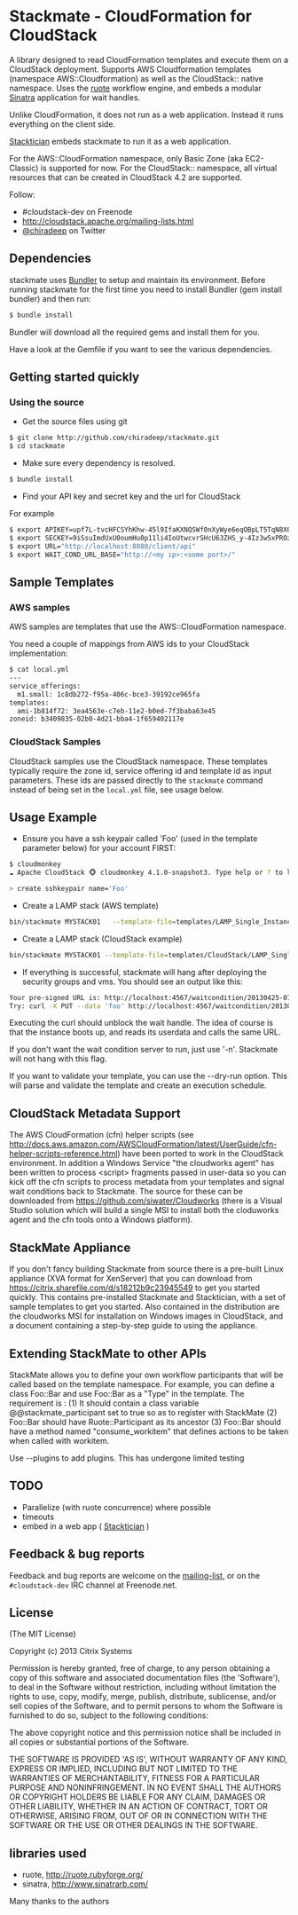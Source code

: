 # Stackmate - CloudFormation for CloudStack

A library designed to read CloudFormation templates 
and execute them on a CloudStack deployment. 
Supports  AWS Cloudformation templates (namespace AWS::Cloudformation) as well as the CloudStack:: native namespace.
Uses the [ruote](http://ruote.rubyforge.org) workflow engine,
and embeds a modular [Sinatra](http://www.sinatrarb.com/) application for wait handles.

Unlike CloudFormation, it does not  run as a web application. 
Instead it runs everything on the client side.

[Stacktician](https://github.com/chiradeep/stacktician) embeds stackmate to run it as a web application.

For the AWS::CloudFormation namespace, only Basic Zone (aka EC2-Classic) is supported for now.
For the CloudStack:: namespace, all virtual resources that can be created in CloudStack 4.2 are supported.

Follow:
* \#cloudstack-dev on Freenode
* <http://cloudstack.apache.org/mailing-lists.html>
* [@chiradeep](http://twitter.com/chiradeep) on Twitter

## Dependencies

stackmate uses [Bundler](http://gembundler.com/) to setup and maintain its
environment. Before running stackmate for the first time you need to install
Bundler (gem install bundler) and then run:

```bash
$ bundle install

```

Bundler will download all the required gems and install them for you.

Have a look at the Gemfile if you want to see the various dependencies.

## Getting started quickly

### Using the source

* Get the source files using git

```bash
$ git clone http://github.com/chiradeep/stackmate.git
$ cd stackmate
```

* Make sure every dependency is resolved.

```bash
$ bundle install
```
* Find your API key and secret key and the url for CloudStack

For example

```bash
$ export APIKEY=upf7L-tvcHFCSYhKhw-45l9IfaKXNQSWf0nXyWye6eqOBpLT5TqN8XQGeuloV3LbSwD6zuucz22L233Nrqg2pg
$ export SECKEY=9iSsuImdUxU0oumHu0p11li4IoUtwcvrSHcU63ZHS_y-4Iz3w5xPROzyjZTUXkhI9E7dy0r3vejzgCmaQfI-yw
$ export URL="http://localhost:8080/client/api"
$ export WAIT_COND_URL_BASE="http://<my ip>:<some port>/"
```

## Sample Templates
### AWS samples
AWS samples are templates that use the AWS::CloudFormation namespace.

You need a couple of mappings from AWS ids to your CloudStack implementation:

```bash
$ cat local.yml 
---
service_offerings:
  m1.small: 1c8db272-f95a-406c-bce3-39192ce965fa
templates:
  ami-1b814f72: 3ea4563e-c7eb-11e2-b0ed-7f3baba63e45
zoneid: b3409835-02b0-4d21-bba4-1f659402117e
```

### CloudStack Samples
CloudStack samples use the CloudStack namespace. These templates typically require the zone id, service offering id and template id as input parameters. These ids are passed directly to the `stackmate` command instead of being set in the `local.yml` file, see usage below.


## Usage Example
* Ensure you have a ssh keypair called 'Foo' (used in the template parameter below) for your account FIRST:

```bash
$ cloudmonkey
☁ Apache CloudStack 🐵 cloudmonkey 4.1.0-snapshot3. Type help or ? to list commands.

> create sshkeypair name='Foo'
```


* Create a LAMP stack (AWS template)

```bash
bin/stackmate MYSTACK01   --template-file=templates/LAMP_Single_Instance.template -p "DBName=cloud;DBUserName=cloud;SSHLocation=75.75.75.0/24;DBUsername=cloud;DBPassword=cloud;DBRootPassword=cloud;KeyName=Foo"
```

* Create a LAMP stack (CloudStack example)

```bash
bin/stackmate MYSTACK01 --template-file=templates/CloudStack/LAMP_Single_Instance_CloudStack.template -p "DBName=cloud;DBUserName=cloud;SSHLocation=0.0.0.0/24;DBUsername=cloud;DBPassword=cloud;DBRootPassword=cloud;KeyName=exoscale;zoneid=1128bd56-b4d9-4ac6-a7b9-c715b187ce11;templateid=35a37ccd-5bf6-4c5f-a9a1-1884f99e1fd3;serviceofferingid=b6cd1ff5-3a2f-4e9d-a4d1-8988c1191fe8"
```

* If everything is successful, stackmate will hang after deploying the security groups and vms. 
You should see an output like this:

```bash
Your pre-signed URL is: http://localhost:4567/waitcondition/20130425-0706-kerujere-punopapa/WaitHandle
Try: curl -X PUT --data 'foo' http://localhost:4567/waitcondition/20130425-0706-kerujere-punopapa/WaitHandle
```
Executing the curl should unblock the wait handle. The idea of course is that the instance boots up, and reads its userdata and calls the same URL.

If you don't want the wait condition server to run, just use '-n'. Stackmate will not hang with this flag.

If you want to validate your template, you can use the --dry-run option. This will parse and validate the template and create an execution schedule.

## CloudStack Metadata Support
The AWS CloudFormation (cfn) helper scripts (see http://docs.aws.amazon.com/AWSCloudFormation/latest/UserGuide/cfn-helper-scripts-reference.html) have been ported to work in the CloudStack environment. 
In addition a Windows Service "the cloudworks agent" has been written to process \<script\> fragments passed in user-data so you can kick off the cfn scripts to process metadata from your templates and signal wait conditions back to Stackmate.
The source for these can be downloaded from https://github.com/siwater/Cloudworks (there is a Visual Studio solution which will build a single MSI to install both the cloduworks agent and the cfn tools onto a Windows platform). 

## StackMate Appliance
If you don't fancy building Stackmate from source there is a pre-built Linux appliance (XVA format for XenServer) that you can download from 
https://citrix.sharefile.com/d/s18212b9c23945549 to get you started quickly.
This contains pre-installed Stackmate and Stacktician, with a set of sample templates to get you started. 
Also contained in the distribution are the cloudworks MSI for installation on Windows images in CloudStack, and a document containing a step-by-step guide to using the appliance.

## Extending StackMate to other APIs

StackMate allows you to define your own workflow participants that will be called based on the template namespace. For example, you can define a class Foo::Bar
and use Foo::Bar as a "Type" in the template. The requirement is :
(1) It should contain a class variable @@stackmate_participant set to true so as to register with StackMate
(2) Foo::Bar should have Ruote::Participant as its ancestor
(3) Foo::Bar should have a method named "consume_workitem" that defines actions to be taken when called with workitem.

Use --plugins <Directories with ruby files> to add plugins. This has undergone limited testing


## TODO
* Parallelize (with ruote concurrence) where possible
* timeouts
* embed in a web app ( [Stacktician](https://github.com/chiradeep/stacktician) )


## Feedback & bug reports

Feedback and bug reports are welcome on the [mailing-list](dev@cloudstack.apache.org), or on the `#cloudstack-dev` IRC channel at Freenode.net.

## License

(The MIT License)

Copyright (c) 2013 Citrix Systems

Permission is hereby granted, free of charge, to any person obtaining
a copy of this software and associated documentation files (the
'Software'), to deal in the Software without restriction, including
without limitation the rights to use, copy, modify, merge, publish,
distribute, sublicense, and/or sell copies of the Software, and to
permit persons to whom the Software is furnished to do so, subject to
the following conditions:

The above copyright notice and this permission notice shall be
included in all copies or substantial portions of the Software.

THE SOFTWARE IS PROVIDED 'AS IS', WITHOUT WARRANTY OF ANY KIND,
EXPRESS OR IMPLIED, INCLUDING BUT NOT LIMITED TO THE WARRANTIES OF
MERCHANTABILITY, FITNESS FOR A PARTICULAR PURPOSE AND NONINFRINGEMENT.
IN NO EVENT SHALL THE AUTHORS OR COPYRIGHT HOLDERS BE LIABLE FOR ANY
CLAIM, DAMAGES OR OTHER LIABILITY, WHETHER IN AN ACTION OF CONTRACT,
TORT OR OTHERWISE, ARISING FROM, OUT OF OR IN CONNECTION WITH THE
SOFTWARE OR THE USE OR OTHER DEALINGS IN THE SOFTWARE.

## libraries used

- ruote, <http://ruote.rubyforge.org/>
- sinatra, <http://www.sinatrarb.com/>

Many thanks to the authors 

